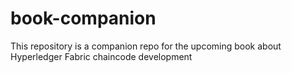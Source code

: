 # book-companion
This repository is a companion repo for the upcoming book about Hyperledger Fabric chaincode development
